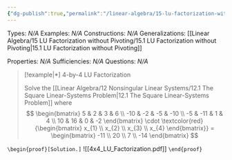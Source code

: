```yaml
---
{"dg-publish":true,"permalink":"/linear-algebra/15-lu-factorization-without-pivoting/15-3-4-by-4-lu-factorization/","tags":["Type/Example","Topic/Linear_Algebra"]}
---
```


Types: *N/A*
Examples: *N/A*
Constructions: *N/A*
Generalizations: [[Linear Algebra/15 LU Factorization without Pivoting/15.1 LU Factorization without Pivoting\|15.1 LU Factorization without Pivoting]]

Properties: *N/A*
Sufficiencies: *N/A*
Questions: *N/A*

> [!example|*] 4-by-4 LU Factorization
> 
> Solve the [[Linear Algebra/12 Nonsingular Linear Systems/12.1 The Square Linear-Systems Problem\|12.1 The Square Linear-Systems Problem]] where
> $$
> \begin{bmatrix}
> 5 & 2 & 3 & 6 \\
> -10 & -2 & -5 & -10 \\
> -5 & -11 & 1 & 4 \\
> 10 & 16 & 0 & -2
> \end{bmatrix} \cdot \textcolor{red}{\begin{bmatrix}
> x_{1} \\
> x_{2} \\
> x_{3} \\
> x_{4}
> \end{bmatrix}} = \begin{bmatrix}
> -11 \\
> 20 \\
> 7 \\
> -14
> \end{bmatrix}
> $$

`\begin{proof}[Solution.]`
![[4x4_LU_Factorization.pdf]]
`\end{proof}`